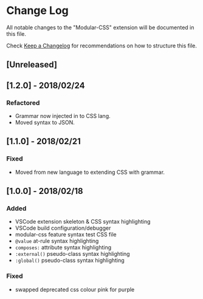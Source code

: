 # Change Log
All notable changes to the "Modular-CSS" extension will be documented in this file.

Check [Keep a Changelog](http://keepachangelog.com/) for recommendations on how to structure this file.

## [Unreleased]
## [1.2.0] - 2018/02/24
### Refactored
* Grammar now injected in to CSS lang.
* Moved syntax to JSON.

## [1.1.0] - 2018/02/21
### Fixed
* Moved from new language to extending CSS with grammar.

## [1.0.0] - 2018/02/18
### Added
* VSCode extension skeleton & CSS syntax highlighting
* VSCode build configuration/debugger
* modular-css feature syntax test CSS file
* `@value` at-rule syntax highlighting
* `composes:` attribute syntax highlighting
* `:external()` pseudo-class syntax highlighting
* `:global()` pseudo-class syntax highlighting
### Fixed
* swapped deprecated css colour pink for purple